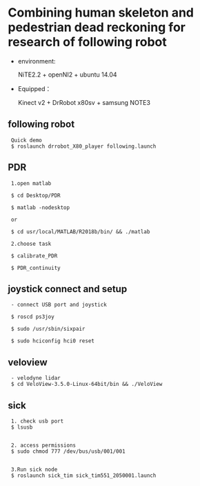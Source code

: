 # Combining human skeleton and pedestrian dead reckoning for research of following robot

- environment:

     NiTE2.2 + openNI2 + ubuntu 14.04


- Equipped：

     Kinect v2 + DrRobot x80sv + samsung NOTE3


## following robot
     Quick demo
     $ roslaunch drrobot_X80_player following.launch


## PDR

     1.open matlab

     $ cd Desktop/PDR

     $ matlab -nodesktop
     
     or

     $ cd usr/local/MATLAB/R2018b/bin/ && ./matlab

     2.choose task

     $ calibrate_PDR

     $ PDR_continuity


## joystick connect and setup
     - connect USB port and joystick

     $ roscd ps3joy

     $ sudo /usr/sbin/sixpair

     $ sudo hciconfig hci0 reset



## veloview

     - velodyne lidar
     $ cd VeloView-3.5.0-Linux-64bit/bin && ./VeloView




## sick

     1. check usb port
     $ lsusb
     

     2. access permissions
     $ sudo chmod 777 /dev/bus/usb/001/001
     
     
     3.Run sick node
     $ roslaunch sick_tim sick_tim551_2050001.launch
